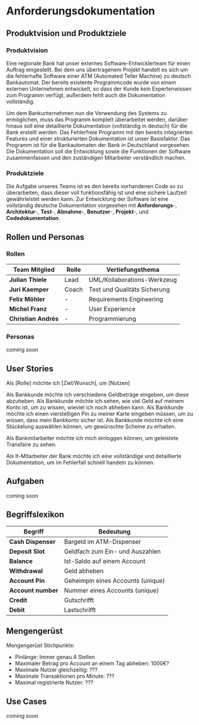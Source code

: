 # Anforderungsdokumentation


## Produktvision und Produktziele

### Produktvision

Eine regionale Bank hat unser externes Software-Entwicklerteam für einen Auftrag eingestellt. Bei dem uns übertragenem Projekt handelt es sich um die fehlerhafte Software einer ATM (Automated Teller Machine) zu deutsch Bankautomat. Der bereits existente Programmcode wurde von einem externen Unternehmen entwickelt, so dass der Kunde kein Expertenwissen zum Programm verfügt, außerdem fehlt auch die Dokumentation vollständig. 

Um dem Bankunternehmen nun die Verwendung des Systems zu ermöglichen, muss das Programm komplett überarbeitet werden, darüber hinaus soll eine detaillierte Dokumentation (vollständig in deutsch) für die Bank erstellt werden. Das Fehlerfreie Programm mit den bereits integrierten Features und einer strukturierten Dokumentation ist unser Basisfaktor. Das Programm ist für die Bankautomaten der Bank in Deutschland vorgesehen. Die Dokumentation soll die Entwicklung sowie die Funktionen der Software zusammenfassen und den zuständigen Mitarbeiter verständlich machen.

### Produktziele

Die Aufgabe unseres Teams ist es den bereits vorhandenen Code so zu überarbeiten, dass dieser voll funktionsfähig ist und eine sichere Laufzeit gewährleistet werden kann. Zur Entwicklung der Software ist eine vollständig deutsche Dokumentation vorgesehen mit **Anforderungs**-, **Architektur**-, **Test**-, **Abnahme**-, **Benutzer**-, **Projekt**-, und **Codedokumentation**.


## Rollen und Personas

### Rollen

| **Team Mitglied**    | **Rolle**           | **Vertiefungsthema**     |
| -------------------- | ------------------- | -------------------------|
| **Julian Thiele**    | Lead                | UML/Kollaborations-Werkzeug |
| **Juri Kaemper**     | Coach               | Test und Qualitäts Sicherung|
| **Felix Möhler**     |  -                  | Requirements Engineering    |
| **Michel Franz**     |  -                  | User Experience             |
| **Christian Andrés** |  -                  | Programmierung              |

### Personas

coming soon


## User Stories

Als [Rolle] möchte ich [Ziel/Wunsch], um [Nutzen]

Als Bankkunde möchte ich verschiedene Geldbeträge eingeben, um diese abzuheben.
Als Bankkunde möchte ich sehen, wie viel Geld auf meinem Konto ist, um zu wissen, wieviel ich noch abheben kann.
Als Bankkunde möchte ich einen vierstelligen Pin zu meiner Karte eingeben müssen, um zu wissen, dass mein Bankkonto sicher ist.
Als Bankkunde möchte ich eine Stückelung auswählen können, um gewünschte Scheine zu erhalten.

Als Bankmitarbeiter möchte ich mich einloggen können, um geleistete Transfaire zu sehen.

Als It-Mitarbeiter der Bank möchte ich eine vollständige und detaillierte Dokumentation, um im Fehlerfall schnell handeln zu können.

  
## Aufgaben

coming soon

  
## Begriffslexikon

| **Begriff**        | **Bedeutung**                     |
| ------------------ | --------------------------------- |
| **Cash Dispenser** | Bargeld im ATM-Dispenser          |
| **Deposit Slot**   | Geldfach zum Ein- und Auszahlen   |
| **Balance**        | Ist-Saldo auf einem Account       |
| **Withdrawal**     | Geld abheben                      |
| **Account Pin**    | Geheimpin eines Accounts (unique) |
| **Account number** | Nummer eines Accounts (unique)    |
| **Credit**         | Gutschrifft                       |
| **Debit**          | Lastschrifft                      |

  
## Mengengerüst

Mengengerüst Stichpunkte:

- Pinlänge: Immer genau 4 Stellen
- Maximaler Betrag pro Account an einem Tag abheben: 1000€?
- Maximale Nutzer gleichzeitig: ???
- Maximale Transaktionen pro Minute: ???
- Maximal registrierte Nutzer: ???

  
## Use Cases

coming soon

